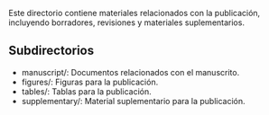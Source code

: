 Este directorio contiene materiales relacionados con la publicación, incluyendo borradores, revisiones y materiales suplementarios.

## Subdirectorios
- manuscript/: Documentos relacionados con el manuscrito.
- figures/: Figuras para la publicación.
- tables/: Tablas para la publicación.
- supplementary/: Material suplementario para la publicación.
